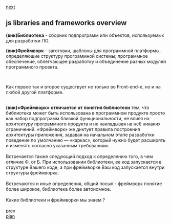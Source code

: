 <a href="06.md">next</a>

<h2>js libraries and frameworks overview</h2>

<div>
<strong>(вик)Библиотека</strong> - сборник подпрограмм или объектов, используемых для разработки ПО.

<br/>
  
<strong>(вик)Фре́ймворк</strong> - заготовки, шаблоны для программной платформы, определяющие структуру
программной системы; программное обеспечение, облегчающее разработку и объединение разных модулей программного проекта.

<br/>

Как первое так и второе существует не только во Front-end-е, но и на любой другой платформе.
</div>

<br/>

<div>
<strong>(вик)«Фреймворк» отличается от понятия библиотеки</strong> тем, что библиотека может быть использована
в программном продукте просто как набор подпрограмм близкой функциональности,
не влияя на архитектуру программного продукта и не накладывая на неё никаких ограничений.
«Фреймворк» же диктует правила построения архитектуры приложения, задавая на начальном этапе
разработки поведение по умолчанию — «каркас», который нужно будет расширять и изменять согласно указанным требованиям.
</div>

<br/>

<div>
Встречается также следующий подход к определению того, в чем отличие Ф. от Б.
При использовании библиотеки, ее код запускается в структуре Вашего коде, а при фреймворке Ваш код
запускается внутри структуры фреймворка.
</div>

<br/>

<div>
Встречаются и иные определения, общий посыл - фреймворк понятие более широкое, библиотека более автономное.
</div>

<br/>

<div>
Какие библиотеки и фреймворки мы знаем ?
</div>

<br/>
<a href="04.md">prev</a>
<br/>
<a href="00.md">plan</a>
